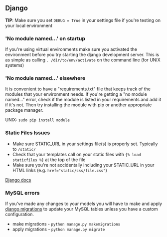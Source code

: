 ## **Django**

**TIP**: Make sure you set `DEBUG = True` in your settings file if you're testing on your local environment

### 'No module named...' on startup

If you're using virtual environments make sure you activated the environment before you try starting the django
development server. This is as simple as calling `. /dir/to/env/activate` on the command line (for UNIX systems)

### 'No module named...' elsewhere

It is convenient to have a "requirements.txt" file that keeps track of the modules that your environment needs. If 
you're getting a "no module named..." error, check if the module is listed in your requirements and add it if it's not. 
Then try installing the module with pip or another appropriate package manager. 

UNIX: `sudo pip install module`

### Static Files Issues

- Make sure STATIC_URL in your settings file(s) is properly set. Typically to `/static/`
- Check that your templates call on your static files with `{% load staticfiles %}` at the top of the file
- Make sure you're not accidentally including your STATIC_URL in your HTML links (e.g. `href="static/css/file.css"`)

[Django docs](https://docs.djangoproject.com/en/1.9/howto/static-files/)

### MySQL errors

If you've made any changes to your models you will have to make and apply 
[django migrations](https://docs.djangoproject.com/en/1.9/topics/migrations/) to update your MySQL tables
unless you have a custom configuration.

- make migrations - `python manage.py makemigrations`
- apply migrations - `python manage.py migrate`
